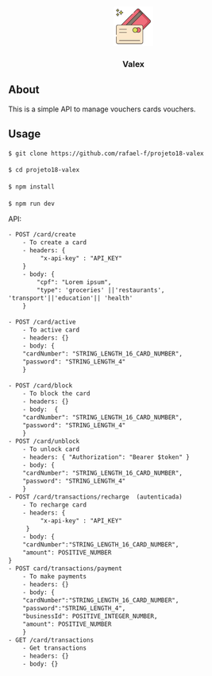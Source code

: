 <p align="center">
  <a href="https://github.com/rafael-f/projeto18-valex">
    <img src="./readme.png" alt="readme-logo" width="80" height="80">
  </a>

  <h3 align="center">
    Valex
  </h3>
</p>

## About 
This is a simple API to manage vouchers cards vouchers.

## Usage

```bash
$ git clone https://github.com/rafael-f/projeto18-valex

$ cd projeto18-valex

$ npm install

$ npm run dev
```

API:

```
- POST /card/create
    - To create a card
    - headers: {
         "x-api-key" : "API_KEY"
    }
    - body: {
        "cpf": "Lorem ipsum",
        "type": 'groceries' ||'restaurants', 'transport'||'education'|| 'health'
    }

- POST /card/active
    - To active card
    - headers: {}
    - body: {
    "cardNumber": "STRING_LENGTH_16_CARD_NUMBER",
    "password": "STRING_LENGTH_4"
    }

- POST /card/block
    - To block the card
    - headers: {}
    - body:  {
    "cardNumber": "STRING_LENGTH_16_CARD_NUMBER",
    "password": "STRING_LENGTH_4"
    }
- POST /card/unblock 
    - To unlock card
    - headers: { "Authorization": "Bearer $token" }
    - body: {
    "cardNumber": "STRING_LENGTH_16_CARD_NUMBER",
    "password": "STRING_LENGTH_4"
    }
- POST /card/transactions/recharge  (autenticada)
    - To recharge card
    - headers: { 
         "x-api-key" : "API_KEY"
     }
    - body: {
    "cardNumber":"STRING_LENGTH_16_CARD_NUMBER",
    "amount": POSITIVE_NUMBER
}
- POST card/transactions/payment 
    - To make payments
    - headers: {}
    - body: {
    "cardNumber":"STRING_LENGTH_16_CARD_NUMBER",
    "password":"STRING_LENGTH_4",
    "businessId": POSITIVE_INTEGER_NUMBER,
    "amount": POSITIVE_NUMBER
    }
- GET /card/transactions
    - Get transactions
    - headers: {}
    - body: {}

```
